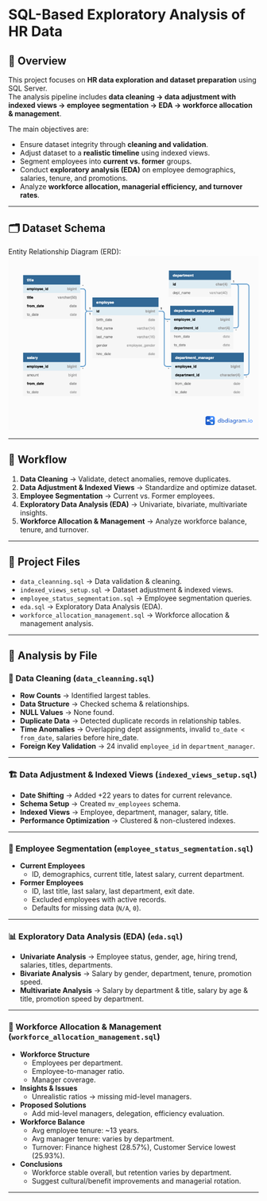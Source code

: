 # SQL-Based Exploratory Analysis of HR Data

## 📝 Overview
This project focuses on **HR data exploration and dataset preparation** using SQL Server.  
The analysis pipeline includes **data cleaning → data adjustment with indexed views → employee segmentation → EDA → workforce allocation & management**.  

The main objectives are:
- Ensure dataset integrity through **cleaning and validation**.  
- Adjust dataset to a **realistic timeline** using indexed views.  
- Segment employees into **current vs. former** groups.  
- Conduct **exploratory analysis (EDA)** on employee demographics, salaries, tenure, and promotions.  
- Analyze **workforce allocation, managerial efficiency, and turnover rates**.  

---

## 🗂 Dataset Schema
Entity Relationship Diagram (ERD):  
![ERD](ERD.png)

---

## 🔄 Workflow
1. **Data Cleaning** → Validate, detect anomalies, remove duplicates.  
2. **Data Adjustment & Indexed Views** → Standardize and optimize dataset.  
3. **Employee Segmentation** → Current vs. Former employees.  
4. **Exploratory Data Analysis (EDA)** → Univariate, bivariate, multivariate insights.  
5. **Workforce Allocation & Management** → Analyze workforce balance, tenure, and turnover.  

---

## 📁 Project Files
- `data_cleanning.sql` → Data validation & cleaning.  
- `indexed_views_setup.sql` → Dataset adjustment & indexed views.  
- `employee_status_segmentation.sql` → Employee segmentation queries.  
- `eda.sql` → Exploratory Data Analysis (EDA).  
- `workforce_allocation_management.sql` → Workforce allocation & management analysis.  

---

## 📂 Analysis by File

### 🧹 Data Cleaning (`data_cleanning.sql`)
- **Row Counts** → Identified largest tables.  
- **Data Structure** → Checked schema & relationships.  
- **NULL Values** → None found.  
- **Duplicate Data** → Detected duplicate records in relationship tables.  
- **Time Anomalies** → Overlapping dept assignments, invalid `to_date < from_date`, salaries before hire_date.  
- **Foreign Key Validation** → 24 invalid `employee_id` in `department_manager`.  

---

### 🏗 Data Adjustment & Indexed Views (`indexed_views_setup.sql`)
- **Date Shifting** → Added +22 years to dates for current relevance.  
- **Schema Setup** → Created `mv_employees` schema.  
- **Indexed Views** → Employee, department, manager, salary, title.  
- **Performance Optimization** → Clustered & non-clustered indexes.  

---

### 👥 Employee Segmentation (`employee_status_segmentation.sql`)
- **Current Employees**  
  - ID, demographics, current title, latest salary, current department.  
- **Former Employees**  
  - ID, last title, last salary, last department, exit date.  
  - Excluded employees with active records.  
  - Defaults for missing data (`N/A`, `0`).  

---

### 📊 Exploratory Data Analysis (EDA) (`eda.sql`)
- **Univariate Analysis** → Employee status, gender, age, hiring trend, salaries, titles, departments.  
- **Bivariate Analysis** → Salary by gender, department, tenure, promotion speed.  
- **Multivariate Analysis** → Salary by department & title, salary by age & title, promotion speed by department.  

---

### 🏢 Workforce Allocation & Management (`workforce_allocation_management.sql`)
- **Workforce Structure**  
  - Employees per department.  
  - Employee-to-manager ratio.  
  - Manager coverage.  
- **Insights & Issues**  
  - Unrealistic ratios → missing mid-level managers.  
- **Proposed Solutions**  
  - Add mid-level managers, delegation, efficiency evaluation.  
- **Workforce Balance**  
  - Avg employee tenure: ~13 years.  
  - Avg manager tenure: varies by department.  
  - Turnover: Finance highest (28.57%), Customer Service lowest (25.93%).  
- **Conclusions**  
  - Workforce stable overall, but retention varies by department.  
  - Suggest cultural/benefit improvements and managerial rotation.  

---
